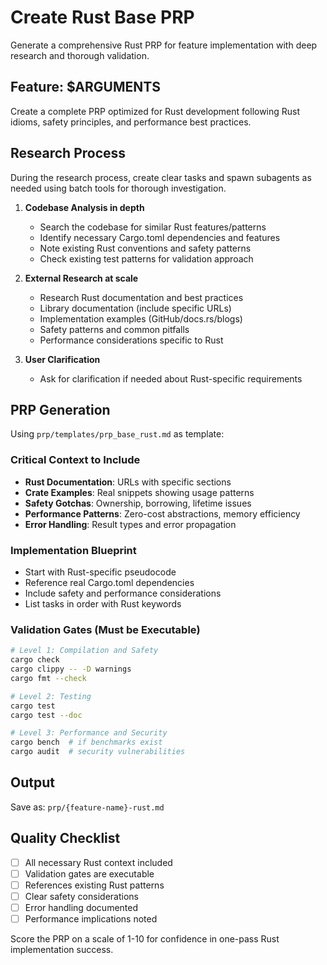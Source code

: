 # Create Rust Base PRP

Generate a comprehensive Rust PRP for feature implementation with deep research and thorough validation.

## Feature: $ARGUMENTS

Create a complete PRP optimized for Rust development following Rust idioms, safety principles, and performance best practices.

## Research Process

During the research process, create clear tasks and spawn subagents as needed using batch tools for thorough investigation.

1. **Codebase Analysis in depth**
   - Search the codebase for similar Rust features/patterns
   - Identify necessary Cargo.toml dependencies and features
   - Note existing Rust conventions and safety patterns
   - Check existing test patterns for validation approach

2. **External Research at scale**
   - Research Rust documentation and best practices
   - Library documentation (include specific URLs)
   - Implementation examples (GitHub/docs.rs/blogs)
   - Safety patterns and common pitfalls
   - Performance considerations specific to Rust

3. **User Clarification**
   - Ask for clarification if needed about Rust-specific requirements

## PRP Generation

Using `prp/templates/prp_base_rust.md` as template:

### Critical Context to Include

- **Rust Documentation**: URLs with specific sections
- **Crate Examples**: Real snippets showing usage patterns
- **Safety Gotchas**: Ownership, borrowing, lifetime issues
- **Performance Patterns**: Zero-cost abstractions, memory efficiency
- **Error Handling**: Result types and error propagation

### Implementation Blueprint

- Start with Rust-specific pseudocode
- Reference real Cargo.toml dependencies
- Include safety and performance considerations
- List tasks in order with Rust keywords

### Validation Gates (Must be Executable)

```bash
# Level 1: Compilation and Safety
cargo check
cargo clippy -- -D warnings  
cargo fmt --check

# Level 2: Testing
cargo test
cargo test --doc

# Level 3: Performance and Security
cargo bench  # if benchmarks exist
cargo audit  # security vulnerabilities
```

## Output

Save as: `prp/{feature-name}-rust.md`

## Quality Checklist

- [ ] All necessary Rust context included
- [ ] Validation gates are executable
- [ ] References existing Rust patterns
- [ ] Clear safety considerations
- [ ] Error handling documented
- [ ] Performance implications noted

Score the PRP on a scale of 1-10 for confidence in one-pass Rust implementation success.